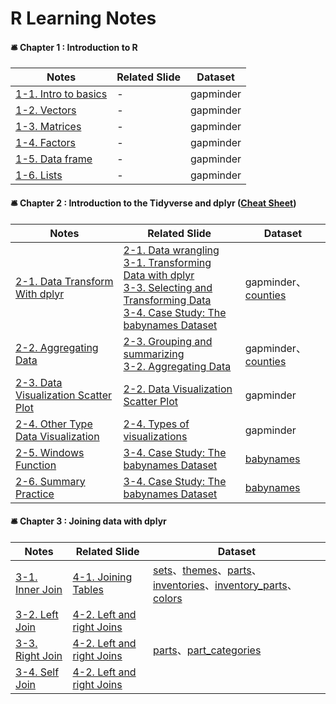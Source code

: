 # R Learning Notes

#### 🛎 Chapter 1 : Introduction to R
|Notes                                                                                             |Related Slide|Dataset|
|--------------------------------------------------------------------------------------------------|----------|---------|
|[1-1. Intro to basics](https://github.com/linnelab/datacamp_data_analysis_with_R/blob/main/1-1_intro_to_basics.md)|-         |gapminder|
|[1-2. Vectors](https://github.com/linnelab/datacamp_data_analysis_with_R/blob/main/1-2_vectors.md)|-         |gapminder|
|[1-3. Matrices](https://github.com/linnelab/datacamp_data_analysis_with_R/blob/main/1-3_matrices.md)|-      |gapminder|
|[1-4. Factors](https://github.com/linnelab/datacamp_data_analysis_with_R/blob/main/1-4_factors.md)|-      |gapminder|
|[1-5. Data frame](https://github.com/linnelab/datacamp_data_analysis_with_R/blob/main/1-5_dataframe.md)|-      |gapminder|
|[1-6. Lists](https://github.com/linnelab/datacamp_data_analysis_with_R/blob/main/1_6_lists.md)|-      |gapminder|

#### 🛎 Chapter 2 : Introduction to the Tidyverse and dplyr ([Cheat Sheet](https://github.com/linnelab/datacamp_data_analysis_with_R/blob/main/slide/R_tidyverse_for_beginners_cheat_sheet.pdf)) 
|Notes                                                                                             |Related Slide|Dataset|
|--------------------------------------------------------------------------------------------------|-------|-------|
|[2-1. Data Transform With dplyr](https://github.com/linnelab/datacamp_data_analysis_with_R/blob/main/2_1_data_transform_with_dplyr.md)|[2-1. Data wrangling](https://github.com/linnelab/datacamp_data_analysis_with_R/blob/main/slide/2_1_data_wrangling.pdf)<br>[3-1. Transforming Data with dplyr](https://github.com/linnelab/datacamp_data_analysis_with_R/blob/main/slide/3_1_transforming_data_with_dplyr.pdf)<br>[3-3. Selecting and Transforming Data](https://github.com/linnelab/datacamp_data_analysis_with_R/blob/main/slide/3_3_selecting_and_transforming_data.pdf)<br>[3-4. Case Study: The babynames Dataset](https://github.com/linnelab/datacamp_data_analysis_with_R/blob/main/slide/3_4_case_study_the_babynames_dataset.pdf)|gapminder、[counties](https://github.com/linnelab/datacamp_data_analysis_with_R/blob/main/dataset/counties.rds)|
|[2-2. Aggregating Data](https://github.com/linnelab/datacamp_data_analysis_with_R/blob/main/2_2_aggregating_data.md)|[2-3. Grouping and summarizing](https://github.com/linnelab/datacamp_data_analysis_with_R/blob/main/slide/2_3_grouping_and_summarizing.pdf)<br>[3-2. Aggregating Data](https://github.com/linnelab/datacamp_data_analysis_with_R/blob/main/slide/3_2_aggregating_data.pdf)|gapminder、[counties](https://github.com/linnelab/datacamp_data_analysis_with_R/blob/main/dataset/counties.rds)|
|[2-3. Data Visualization Scatter Plot](https://github.com/linnelab/datacamp_data_analysis_with_R/blob/main/2_3_data_visualization_scatter_plot.md)|[2-2. Data Visualization Scatter Plot](https://github.com/linnelab/datacamp_data_analysis_with_R/blob/main/slide/2_2_data_visualization_scatter_plot.pdf)|gapminder|
|[2-4. Other Type Data Visualization](https://github.com/linnelab/datacamp_data_analysis_with_R/blob/main/2_4_other_type_data_visualization_.md)|[2-4. Types of visualizations](https://github.com/linnelab/datacamp_data_analysis_with_R/blob/main/slide/2_4_types_of_visualizations.pdf)|gapminder|
|[2-5. Windows Function](https://github.com/linnelab/datacamp_data_analysis_with_R/blob/main/2_5_windows_function.md)|[3-4. Case Study: The babynames Dataset](https://github.com/linnelab/datacamp_data_analysis_with_R/blob/main/slide/3_4_case_study_the_babynames_dataset.pdf)|[babynames](https://github.com/linnelab/datacamp_data_analysis_with_R/blob/main/dataset/babynames.rds)|
|[2-6. Summary Practice](https://github.com/linnelab/datacamp_data_analysis_with_R/blob/main/2_6_summary_practice.md)|[3-4. Case Study: The babynames Dataset](https://github.com/linnelab/datacamp_data_analysis_with_R/blob/main/slide/3_4_case_study_the_babynames_dataset.pdf)|[babynames](https://github.com/linnelab/datacamp_data_analysis_with_R/blob/main/dataset/babynames.rds)|

#### 🛎 Chapter 3 : Joining data with dplyr
|Notes                                                                                             |Related Slide|Dataset|
|--------------------------------------------------------------------------------------------------|----------|---------|
|[3-1. Inner Join](https://github.com/linnelab/datacamp_data_analysis_with_R/blob/main/3_1_inner_join.md)|[4-1. Joining Tables](https://github.com/linnelab/datacamp_data_analysis_with_R/blob/main/slide/4_1_joining_tables.pdf)|[sets](https://github.com/linnelab/datacamp_data_analysis_with_R/blob/main/dataset/sets.rds)、[themes](https://github.com/linnelab/datacamp_data_analysis_with_R/blob/main/dataset/themes.rds)、[parts](https://github.com/linnelab/datacamp_data_analysis_with_R/blob/main/dataset/parts.rds)、[inventories](https://github.com/linnelab/datacamp_data_analysis_with_R/blob/main/dataset/inventories.rds)、[inventory_parts](https://github.com/linnelab/datacamp_data_analysis_with_R/blob/main/dataset/inventory_parts.rds)、[colors](https://github.com/linnelab/datacamp_data_analysis_with_R/blob/main/dataset/colors.rds)|
|[3-2. Left Join](https://github.com/linnelab/datacamp_data_analysis_with_R/blob/main/3_2_left_join.md)|[4-2. Left and right Joins](https://github.com/linnelab/datacamp_data_analysis_with_R/blob/main/slide/4_2_left_and_right_Joins.pdf)| |
|[3-3. Right Join](https://github.com/linnelab/datacamp_data_analysis_with_R/blob/main/3_3_right_join.md)|[4-2. Left and right Joins](https://github.com/linnelab/datacamp_data_analysis_with_R/blob/main/slide/4_2_left_and_right_Joins.pdf)|[parts](https://github.com/linnelab/datacamp_data_analysis_with_R/blob/main/dataset/parts.rds)、[part_categories](https://github.com/linnelab/datacamp_data_analysis_with_R/blob/main/dataset/part_categories.rds)|
|[3-4. Self Join]()|[4-2. Left and right Joins](https://github.com/linnelab/datacamp_data_analysis_with_R/blob/main/slide/4_2_left_and_right_Joins.pdf)| |

